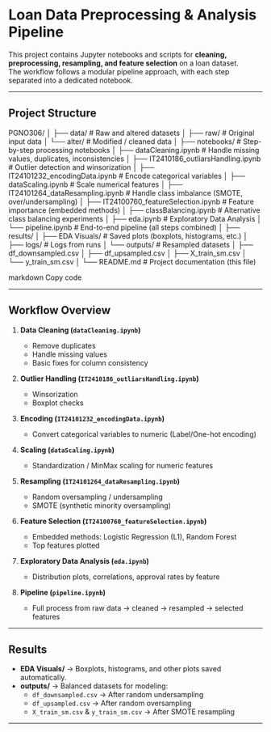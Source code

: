 # Loan Data Preprocessing & Analysis Pipeline

This project contains Jupyter notebooks and scripts for **cleaning, preprocessing, resampling, and feature selection** on a loan dataset.  
The workflow follows a modular pipeline approach, with each step separated into a dedicated notebook.

---

## Project Structure

PGNO306/
│
├── data/ # Raw and altered datasets
│ ├── raw/ # Original input data
│ └── alter/ # Modified / cleaned data
│
├── notebooks/ # Step-by-step processing notebooks
│ ├── dataCleaning.ipynb # Handle missing values, duplicates, inconsistencies
│ ├── IT2410186_outliarsHandling.ipynb # Outlier detection and winsorization
│ ├── IT24101232_encodingData.ipynb # Encode categorical variables
│ ├── dataScaling.ipynb # Scale numerical features
│ ├── IT24101264_dataResampling.ipynb # Handle class imbalance (SMOTE, over/undersampling)
│ ├── IT24100760_featureSelection.ipynb # Feature importance (embedded methods)
│ ├── classBalancing.ipynb # Alternative class balancing experiments
│ ├── eda.ipynb # Exploratory Data Analysis
│ └── pipeline.ipynb # End-to-end pipeline (all steps combined)
│
├── results/
│ ├── EDA Visuals/ # Saved plots (boxplots, histograms, etc.)
│ ├── logs/ # Logs from runs
│ └── outputs/ # Resampled datasets
│ ├── df_downsampled.csv
│ ├── df_upsampled.csv
│ ├── X_train_sm.csv
│ └── y_train_sm.csv
│
└── README.md # Project documentation (this file)

markdown
Copy code

---

## Workflow Overview

1. **Data Cleaning (`dataCleaning.ipynb`)**

   - Remove duplicates
   - Handle missing values
   - Basic fixes for column consistency

2. **Outlier Handling (`IT2410186_outliarsHandling.ipynb`)**

   - Winsorization
   - Boxplot checks

3. **Encoding (`IT24101232_encodingData.ipynb`)**

   - Convert categorical variables to numeric (Label/One-hot encoding)

4. **Scaling (`dataScaling.ipynb`)**

   - Standardization / MinMax scaling for numeric features

5. **Resampling (`IT24101264_dataResampling.ipynb`)**

   - Random oversampling / undersampling
   - SMOTE (synthetic minority oversampling)

6. **Feature Selection (`IT24100760_featureSelection.ipynb`)**

   - Embedded methods: Logistic Regression (L1), Random Forest
   - Top features plotted

7. **Exploratory Data Analysis (`eda.ipynb`)**

   - Distribution plots, correlations, approval rates by feature

8. **Pipeline (`pipeline.ipynb`)**
   - Full process from raw data → cleaned → resampled → selected features

---

## Results

- **EDA Visuals/** → Boxplots, histograms, and other plots saved automatically.
- **outputs/** → Balanced datasets for modeling:
  - `df_downsampled.csv` → After random undersampling
  - `df_upsampled.csv` → After random oversampling
  - `X_train_sm.csv` & `y_train_sm.csv` → After SMOTE resampling

---
